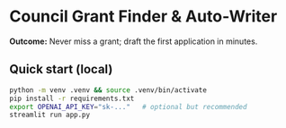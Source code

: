 # Council Grant Finder & Auto-Writer

**Outcome:** Never miss a grant; draft the first application in minutes.

## Quick start (local)
```bash
python -m venv .venv && source .venv/bin/activate
pip install -r requirements.txt
export OPENAI_API_KEY="sk-..."   # optional but recommended
streamlit run app.py
